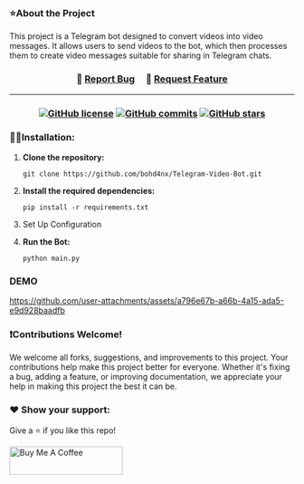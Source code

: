 ### ⭐About the Project
This project is a Telegram bot designed to convert videos into video messages. It allows users to send videos to the bot, which then processes them to create video messages suitable for sharing in Telegram chats.

<h3 align="center">
    🔹
    <a href="https://github.com/bohd4nx/Telegram-Video-Bot/issues">Report Bug</a> &nbsp; &nbsp;
    🔹
    <a href="https://github.com/bohd4nx/Telegram-Video-Bot/issues">Request Feature</a>
</h3>

---
<h3 align="center">

[![GitHub license](https://img.shields.io/github/license/bohd4nx/Telegram-Video-Bot.svg)](https://github.com/bohd4nx/Telegram-Video-Bot/blob/main/LICENSE)
[![GitHub commits](https://badgen.net/github/commits/bohd4nx/Telegram-Video-Bot)](https://github.com/bohd4nx/Telegram-Video-Bot/)
[![GitHub stars](https://badgen.net/github/stars/bohd4nx/Telegram-Video-Bot)](https://github.com/bohd4nx/Telegram-Video-Bot/)

<!--- 
[![GitHub release](https://img.shields.io/github/release/7GitGuru/Telegram-Video-Bot.svg)](https://github.com/bohd4nx/Telegram-Video-Bot/releases/) 
[![GitHub watchers](https://badgen.net/github/watchers/7GitGuru/Telegram-Video-Bot)](https://github.com/bohd4nx/Telegram-Video-Bot//watchers/) 
[![GitHub branches](https://badgen.net/github/branches/7GitGuru/Telegram-Video-Bot)](https://github.com/bohd4nx/Telegram-Video-Bot/)
-->

</h3>


### 👨‍💻Installation:
1. **Clone the repository:**
   ```
   git clone https://github.com/bohd4nx/Telegram-Video-Bot.git
   ```

2. **Install the required dependencies:**
   ```
   pip install -r requirements.txt
   ```

3. Set Up Configuration

4. **Run the Bot:**
     ```
     python main.py
     ```

### DEMO

https://github.com/user-attachments/assets/a796e67b-a66b-4a15-ada5-e9d928baadfb


### ❗Contributions Welcome!

We welcome all forks, suggestions, and improvements to this project. Your contributions help make this project better for everyone. Whether it's fixing a bug, adding a feature, or improving documentation, we appreciate your help in making this project the best it can be.

### ❤️ Show your support:

Give a ⭐ if you like this repo!

<a href="https://www.buymeacoffee.com/bohd4n" target="_blank"><img src="https://cdn.buymeacoffee.com/buttons/v2/default-violet.png" alt="Buy Me A Coffee" height= "50px" width= "200px" ></a>

